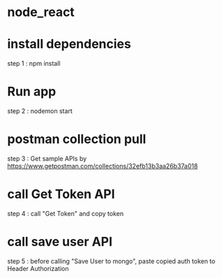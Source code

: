# node_react

# install dependencies
step 1 : npm install

# Run app
step 2 : nodemon start

# postman collection pull
step 3 : Get sample APIs by https://www.getpostman.com/collections/32efb13b3aa26b37a018

# call Get Token API
 step 4 : call "Get Token" and copy token
 
 # call save user API
 step 5 : before calling "Save User to mongo", paste copied auth token to Header Authorization
